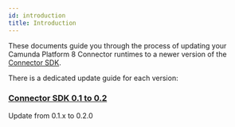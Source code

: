 ```yaml
---
id: introduction
title: Introduction
---
```


These documents guide you through the process of updating your Camunda Platform 8
Connector runtimes to a newer version of the
[Connector SDK](/components/integration-framework/connectors/custom-built-connectors/connector-sdk.md).

There is a dedicated update guide for each version:

### [Connector SDK 0.1 to 0.2](../010-to-020)

Update from 0.1.x to 0.2.0

[//]: # "TODO: As soon as the release will be created[Release notes](https://github.com/camunda/connector-sdk/releases/tag/0.2.0)"
[//]: # "TODO: As soon as the release will be created[Release blog](https://camunda.com/blog/)"
